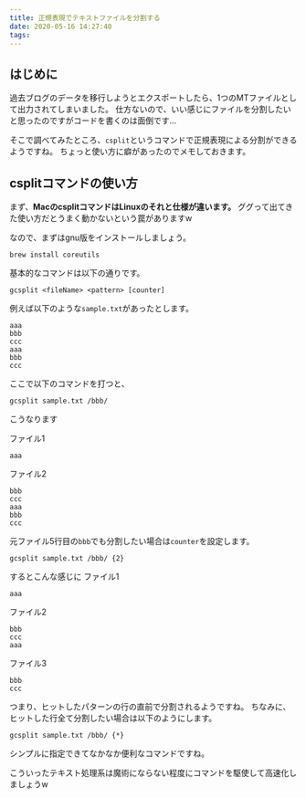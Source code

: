 ```yaml
---
title: 正規表現でテキストファイルを分割する
date: 2020-05-16 14:27:40
tags:
---
```


## はじめに

過去ブログのデータを移行しようとエクスポートしたら、1つのMTファイルとして出力されてしまいました。
仕方ないので、いい感じにファイルを分割したいと思ったのですがコードを書くのは面倒です…

そこで調べてみたところ、`csplit`というコマンドで正規表現による分割ができるようですね。
ちょっと使い方に癖があったのでメモしておきます。

<!-- more -->

## csplitコマンドの使い方

まず、**MacのcsplitコマンドはLinuxのそれと仕様が違います。**
ググって出てきた使い方だとうまく動かないという罠がありますw

なので、まずはgnu版をインストールしましょう。

```
brew install coreutils
```

基本的なコマンドは以下の通りです。

```
gcsplit <fileName> <pattern> [counter]
```

例えば以下のような`sample.txt`があったとします。

```
aaa
bbb
ccc
aaa
bbb
ccc
```

ここで以下のコマンドを打つと、

```
gcsplit sample.txt /bbb/
```

こうなります

ファイル1

```
aaa
```

ファイル2

```
bbb
ccc
aaa
bbb
ccc
```

元ファイル5行目の`bbb`でも分割したい場合は`counter`を設定します。

```
gcsplit sample.txt /bbb/ {2}
```

するとこんな感じに
ファイル1

```
aaa
```

ファイル2

```
bbb
ccc
aaa
```

ファイル3

```
bbb
ccc
```

つまり、ヒットしたパターンの行の直前で分割されるようですね。
ちなみに、ヒットした行全て分割したい場合は以下のようにします。

```
gcsplit sample.txt /bbb/ {*}
```

シンプルに指定できてなかなか便利なコマンドですね。

こういったテキスト処理系は魔術にならない程度にコマンドを駆使して高速化しましょうw
